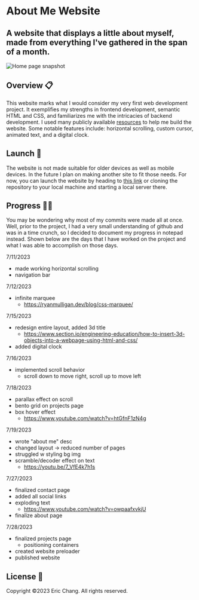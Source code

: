 # About Me Website

## A website that displays a little about myself, made from everything I've gathered in the span of a month.
![](https://github.com/32ericc/32ericc.github.io/blob/main/homepage-screenshot.png "Home page snapshot")

## Overview 📋
This website marks what I would consider my very first web development project. It exemplifies my strengths in frontend development, semantic HTML and CSS, and familiarizes 
me with the intricacies of backend development. I used many publicly available [resources](https://github.com/32ericc/32ericc.github.io/blob/main/resources.txt) to help me 
build the website. Some notable features include: horizontal scrolling, custom cursor, animated text, and a digital clock.

## Launch 🚀
The website is not made suitable for older devices as well as mobile devices. In the future I plan on making another site to fit those needs. For now, you can launch
the website by heading to [this link](https://32ericc.github.io/) or cloning the repository to your local machine and starting a local server there.

## Progress 👨‍💻
You may be wondering why most of my commits were made all at once. Well, prior to the project, I had a very small understanding of github and was in a time 
crunch, so I decided to document my progress in notepad instead. Shown below are the days that I have worked on the project and what I was able to accomplish on those 
days.

7/11/2023
- made working horizontal scrolling
- navigation bar

7/12/2023
- infinite marquee
	- https://ryanmulligan.dev/blog/css-marquee/

7/15/2023
- redesign entire layout, added 3d title
	- https://www.section.io/engineering-education/how-to-insert-3d-objects-into-a-webpage-using-html-and-css/
- added digital clock

7/16/2023
- implemented scroll behavior
	- scroll down to move right, scroll up to move left

7/18/2023
- parallax effect on scroll
- bento grid on projects page
- box hover effect
	- https://www.youtube.com/watch?v=htGfnF1zN4g

7/19/2023
- wrote "about me" desc
- changed layout -> reduced number of pages
- struggled w styling bg img 
- scramble/decoder effect on text
	- https://youtu.be/7_VfE4k7h1s

7/27/2023
- finalized contact page
- added all social links
- exploding text
	- https://www.youtube.com/watch?v=owpaafxvkjU
- finalize about page

7/28/2023
- finalized projects page
	- positioning containers
- created website preloader
- published website

## License 📄
Copyright ©2023 Eric Chang. All rights reserved.
